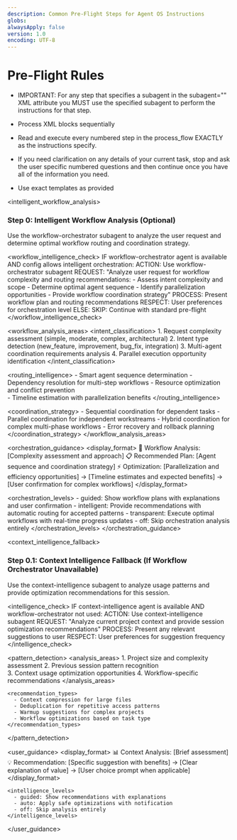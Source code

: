 ```yaml
---
description: Common Pre-Flight Steps for Agent OS Instructions
globs:
alwaysApply: false
version: 1.0
encoding: UTF-8
---
```


# Pre-Flight Rules

- IMPORTANT: For any step that specifies a subagent in the subagent="" XML attribute you MUST use the specified subagent to perform the instructions for that step.

- Process XML blocks sequentially

- Read and execute every numbered step in the process_flow EXACTLY as the instructions specify.

- If you need clarification on any details of your current task, stop and ask the user specific numbered questions and then continue once you have all of the information you need.

- Use exact templates as provided

<intelligent_workflow_analysis>
  <step number="0" subagent="workflow-orchestrator" name="intelligent_workflow_routing">
  
### Step 0: Intelligent Workflow Analysis (Optional)

Use the workflow-orchestrator subagent to analyze the user request and determine optimal workflow routing and coordination strategy.

<workflow_intelligence_check>
  IF workflow-orchestrator agent is available AND config allows intelligent orchestration:
    ACTION: Use workflow-orchestrator subagent
    REQUEST: "Analyze user request for workflow complexity and routing recommendations:
             - Assess intent complexity and scope
             - Determine optimal agent sequence
             - Identify parallelization opportunities
             - Provide workflow coordination strategy"
    PROCESS: Present workflow plan and routing recommendations
    RESPECT: User preferences for orchestration level
  ELSE:
    SKIP: Continue with standard pre-flight
</workflow_intelligence_check>

<workflow_analysis_areas>
  <intent_classification>
    1. Request complexity assessment (simple, moderate, complex, architectural)
    2. Intent type detection (new_feature, improvement, bug_fix, integration)
    3. Multi-agent coordination requirements analysis
    4. Parallel execution opportunity identification
  </intent_classification>
  
  <routing_intelligence>
    - Smart agent sequence determination
    - Dependency resolution for multi-step workflows
    - Resource optimization and conflict prevention  
    - Timeline estimation with parallelization benefits
  </routing_intelligence>
  
  <coordination_strategy>
    - Sequential coordination for dependent tasks
    - Parallel coordination for independent workstreams
    - Hybrid coordination for complex multi-phase workflows
    - Error recovery and rollback planning
  </coordination_strategy>
</workflow_analysis_areas>

<orchestration_guidance>
  <display_format>
    🎯 Workflow Analysis: [Complexity assessment and approach]
    📋 Recommended Plan: [Agent sequence and coordination strategy]
    ⚡ Optimization: [Parallelization and efficiency opportunities]
    → [Timeline estimates and expected benefits]
    → [User confirmation for complex workflows]
  </display_format>
  
  <orchestration_levels>
    - guided: Show workflow plans with explanations and user confirmation
    - intelligent: Provide recommendations with automatic routing for accepted patterns
    - transparent: Execute optimal workflows with real-time progress updates
    - off: Skip orchestration analysis entirely
  </orchestration_levels>
</orchestration_guidance>

<context_intelligence_fallback>
  <step number="0.1" subagent="context-intelligence" name="context_optimization_analysis">
  
  ### Step 0.1: Context Intelligence Fallback (If Workflow Orchestrator Unavailable)
  
  Use the context-intelligence subagent to analyze usage patterns and provide optimization recommendations for this session.

  <intelligence_check>
    IF context-intelligence agent is available AND workflow-orchestrator not used:
      ACTION: Use context-intelligence subagent
      REQUEST: "Analyze current project context and provide session optimization recommendations"
      PROCESS: Present any relevant suggestions to user
      RESPECT: User preferences for suggestion frequency
  </intelligence_check>

  <pattern_detection>
    <analysis_areas>
      1. Project size and complexity assessment
      2. Previous session pattern recognition  
      3. Context usage optimization opportunities
      4. Workflow-specific recommendations
    </analysis_areas>
    
    <recommendation_types>
      - Context compression for large files
      - Deduplication for repetitive access patterns
      - Warmup suggestions for complex projects
      - Workflow optimizations based on task type
    </recommendation_types>
  </pattern_detection>

  <user_guidance>
    <display_format>
      📊 Context Analysis: [Brief assessment]
      💡 Recommendation: [Specific suggestion with benefits]
      → [Clear explanation of value]
      → [User choice prompt when applicable]
    </display_format>
    
    <intelligence_levels>
      - guided: Show recommendations with explanations
      - auto: Apply safe optimizations with notification
      - off: Skip analysis entirely
    </intelligence_levels>
  </user_guidance>
  
  </step>
</context_intelligence_fallback>

  </step>
</intelligent_workflow_analysis>
